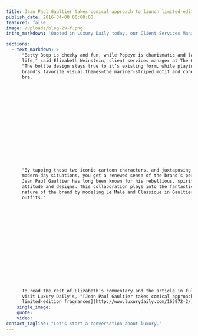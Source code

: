 ```yaml
---
title: Jean Paul Gaultier takes comical approach to launch limited-edition fragrances
publish_date: 2016-04-08 00:00:00
featured: false
image: /uploads/blog-29-f.png
intro_markdown: 'Quoted in Luxury Daily today, our Client Services Manager Elizabeth Weinstein shares her take on the limited-edition fragrances of Jean Paul Gaultier.​'

sections:
  - text_markdown: >-
      "Betty Boop is cheeky and fun, while Popeye is charismatic and larger than
      life," said Elizabeth Weinstein, client services manager at The O Group.
      "The bottle design stays true to it’s existing form, while playing up the
      brand’s favorite visual themes—the mariner-striped motif and cone-shaped
      bra.

















      "By tapping these two iconic cartoon characters, and juxtaposing them in
      modern-day situations, you get a renewed sense of the brand’s personality.
      Jean Paul Gaultier has long been known for his rebellious, spirited
      attitude and designs. This collaboration plays into the fantastical, fun
      nature of the brand by modeling Le Male and Classique in Gaultier-inspired
      outfits."

















      To read the rest of Elizabeth’s commentary and the article in full, please
      visit Luxury Daily’s, "[Jean Paul Gaultier takes comical approach to launch
      limited-edition fragrances](http://www.luxurydaily.com/165972-2/)".​
    single_image:
    quote:
    video:
contact_tagline: "Let's start a conversation about luxury."
---
```



